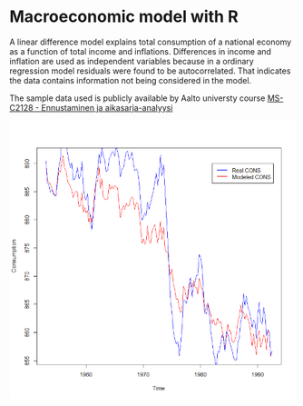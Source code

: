 
# Macroeconomic model with R

A linear difference model explains total consumption of a national economy as a function of total income and inflations. Differences in income and inflation are used as independent variables because in a ordinary regression model residuals were found to be autocorrelated. That indicates the data contains information not being considered in the model. 

The sample data used is publicly available by Aalto universty course [MS-C2128 - Ennustaminen ja aikasarja-analyysi][1]

![A statistical model of national economy](fitted-vs-real-values.png)

[1]:https://mycourses.aalto.fi/mod/assign/view.php?id=70445
